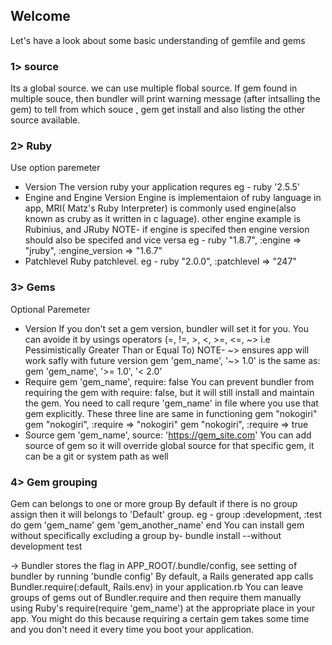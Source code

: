 ## Welcome 
Let's have a look about some basic understanding of gemfile and gems 
### 1> source
Its a global source. we can use multiple flobal source. If gem found in multiple souce, then bundler will print warning message (after intsalling the gem) to tell from which souce , gem get install and also listing the other source available.
### 2> Ruby
Use option paremeter
- Version
  The version ruby your application requres
  eg - ruby '2.5.5'
- Engine and Engine Version
  Engine is implementaion of ruby language in app, MRI( Matz's Ruby Interpreter) is commonly used engine(also known as cruby as it written in c laguage).
  other engine example is Rubinius, and JRuby
  NOTE- if engine is specifed then engine version should also be specifed and vice versa
  eg - ruby "1.8.7", :engine => "jruby", :engine_version => "1.6.7"
- Patchlevel
  Ruby patchlevel.
  eg - ruby "2.0.0", :patchlevel => "247"
  
### 3> Gems
Optional Paremeter
- Version
  If you don’t set a gem version, bundler will set it for you. You can avoide it by usings operators (=, !=, >, <, >=, <=, ~> i.e Pessimistically Greater Than or Equal To)
  NOTE- ~> ensures app will work safly with future version
  gem 'gem_name', '~> 1.0' is the same as: gem 'gem_name', '>= 1.0', '< 2.0'
- Require
  gem 'gem_name', require: false
  You can prevent bundler from requiring the gem with require: false, but it will still install and maintain the gem. You need to call requre 'gem_name' in file where you use that gem explicitly.
  These three line are same in functioning
  gem "nokogiri"
  gem "nokogiri", :require => "nokogiri"
  gem "nokogiri", :require => true
- Source
  gem 'gem_name', source: 'https://gem_site.com'
  You can add source of gem so it will override global source for that specific gem, it can be a git or system path as well

### 4> Gem grouping
  Gem can belongs to one or more group
  By default if there is no group assign then it will belongs to 'Default' group.
  eg -  group :development, :test do
          gem 'gem_name'
          gem 'gem_another_name'
        end
  You can install gem without specifically excluding a group by-
  bundle install --without development test

-> Bundler stores the flag in APP_ROOT/.bundle/config, see setting of bundler by running 'bundle config'
  By default, a Rails generated app calls Bundler.require(:default, Rails.env) in your application.rb
  You can leave groups of gems out of Bundler.require and then require them manually using Ruby's require(require 'gem_name') at the appropriate place in your app. You might do this because requiring a certain gem takes some time and you don't need it every time you boot your application.

